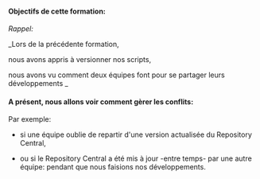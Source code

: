 
#### Objectifs de cette formation:

_Rappel:_

_Lors de la précédente formation,

 nous avons appris à versionner nos scripts,

 nous avons vu comment deux équipes font pour se partager leurs développements _
 
 


#### A présent, nous allons voir comment gèrer les conflits: 

Par exemple:

- si une équipe oublie de repartir d'une version actualisée du Repository Central,

- ou si le Repository Central a été mis à jour -entre temps- par une autre équipe: pendant que nous faisions nos développements.

